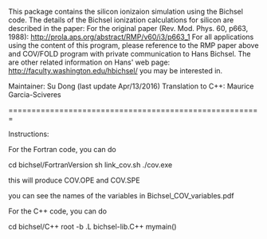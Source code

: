 This package contains the silicon ionizaion simulation using the Bichsel code.
The details of the Bichsel ionization calculations for silicon are described
in the paper: For the original paper (Rev. Mod. Phys. 60, p663, 1988):
  http://prola.aps.org/abstract/RMP/v60/i3/p663_1
For all applications using the content of this program, please reference to
the RMP paper above and COV/FOLD program with private communication to Hans
Bichsel. The are other related information on Hans' web page:
  http://faculty.washington.edu/hbichsel/
you may be interested in. 

Maintainer: Su Dong (last update Apr/13/2016)
Translation to C++: Maurice Garcia-Sciveres

=======================================================

Instructions:

For the Fortran code, you can do

cd bichsel/FortranVersion
sh link_cov.sh
./cov.exe

this will produce COV.OPE and COV.SPE

you can see the names of the variables in Bichsel_COV_variables.pdf

For the C++ code, you can do

cd bichsel/C++
root -b
.L bichsel-lib.C++
mymain()